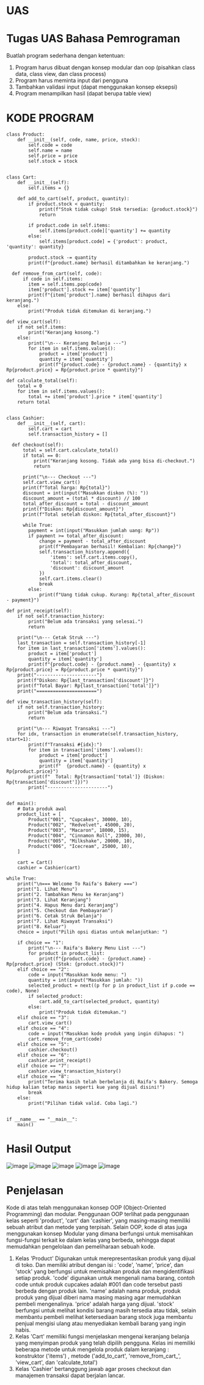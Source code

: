 # UAS

# Tugas UAS Bahasa Pemrograman
Buatlah program sederhana dengan ketentuan:
1. Program harus dibuat dengan konsep modular dan oop (pisahkan class data, class view, dan class process)
2. Program harus meminta input dari pengguna
3. Tambahkan validasi input (dapat menggunakan konsep eksepsi)
4. Program menampilkan hasil (dapat berupa table view)

# KODE PROGRAM 

    class Product:
        def __init__(self, code, name, price, stock):
            self.code = code
            self.name = name
            self.price = price
            self.stock = stock


    class Cart:
        def __init__(self):
            self.items = {}

        def add_to_cart(self, product, quantity):
            if product.stock < quantity:
                print(f"Stok tidak cukup! Stok tersedia: {product.stock}")
                return

            if product.code in self.items:
                self.items[product.code]['quantity'] += quantity
            else:
                self.items[product.code] = {'product': product, 'quantity': quantity}

            product.stock -= quantity
            print(f"{product.name} berhasil ditambahkan ke keranjang.")

      def remove_from_cart(self, code):
          if code in self.items:
            item = self.items.pop(code)
            item['product'].stock += item['quantity']
            print(f"{item['product'].name} berhasil dihapus dari keranjang.")
        else:
            print("Produk tidak ditemukan di keranjang.")

    def view_cart(self):
        if not self.items:
            print("Keranjang kosong.")
        else:
            print("\n--- Keranjang Belanja ---")
            for item in self.items.values():
                product = item['product']
                quantity = item['quantity']
                print(f"{product.code} - {product.name} - {quantity} x Rp{product.price} = Rp{product.price * quantity}")

    def calculate_total(self):
        total = 0
        for item in self.items.values():
            total += item['product'].price * item['quantity']
        return total


    class Cashier:
        def __init__(self, cart):
            self.cart = cart
            self.transaction_history = []

      def checkout(self):
          total = self.cart.calculate_total()
          if total == 0:
              print("Keranjang kosong. Tidak ada yang bisa di-checkout.")
              return

          print("\n--- Checkout ---")
          self.cart.view_cart()
          print(f"Total harga: Rp{total}")
          discount = int(input("Masukkan diskon (%): "))
          discount_amount = (total * discount) // 100
          total_after_discount = total - discount_amount
          print(f"Diskon: Rp{discount_amount}")
          print(f"Total setelah diskon: Rp{total_after_discount}")

          while True:
            payment = int(input("Masukkan jumlah uang: Rp"))
            if payment >= total_after_discount:
                change = payment - total_after_discount
                print(f"Pembayaran berhasil! Kembalian: Rp{change}")
                self.transaction_history.append({
                    'items': self.cart.items.copy(),
                    'total': total_after_discount,
                    'discount': discount_amount
                })
                self.cart.items.clear()
                break
            else:
                print(f"Uang tidak cukup. Kurang: Rp{total_after_discount - payment}")

    def print_receipt(self):
        if not self.transaction_history:
            print("Belum ada transaksi yang selesai.")
            return

        print("\n--- Cetak Struk ---")
        last_transaction = self.transaction_history[-1]
        for item in last_transaction['items'].values():
            product = item['product']
            quantity = item['quantity']
            print(f"{product.code} - {product.name} - {quantity} x Rp{product.price} = Rp{product.price * quantity}")
        print("----------------------")
        print(f"Diskon: Rp{last_transaction['discount']}")
        print(f"Total Bayar: Rp{last_transaction['total']}")
        print("======================")

    def view_transaction_history(self):
        if not self.transaction_history:
            print("Belum ada transaksi.")
            return

        print("\n--- Riwayat Transaksi ---")
        for idx, transaction in enumerate(self.transaction_history, start=1):
            print(f"Transaksi #{idx}:")
            for item in transaction['items'].values():
                product = item['product']
                quantity = item['quantity']
                print(f"  {product.name} - {quantity} x Rp{product.price}")
            print(f"  Total: Rp{transaction['total']} (Diskon: Rp{transaction['discount']})")
            print("----------------------")


    def main():
        # Data produk awal
        product_list = [
            Product("001", "Cupcakes", 30000, 10),
            Product("002", "Redvelvet", 45000, 20),
            Product("003", "Macaron", 18000, 15),
            Product("004", "Cinnamon Roll", 23000, 30),
            Product("005", "Milkshake", 20000, 10),
            Product("006", "Icecream", 25000, 10),
        ]

        cart = Cart()
        cashier = Cashier(cart)

    while True:
        print("\n=== Welcome To Raifa's Bakery ===")
        print("1. Lihat Menu")
        print("2. Tambahkan Menu ke Keranjang")
        print("3. Lihat Keranjang")
        print("4. Hapus Menu dari Keranjang")
        print("5. Checkout dan Pembayaran")
        print("6. Cetak Struk Belanja")
        print("7. Lihat Riwayat Transaksi")
        print("8. Keluar")
        choice = input("Pilih opsi diatas untuk melanjutkan: ")

        if choice == "1":
            print("\n--- Raifa's Bakery Menu List ---")
            for product in product_list:
                print(f"{product.code} - {product.name} - Rp{product.price} (Stok: {product.stock})")
        elif choice == "2":
            code = input("Masukkan kode menu: ")
            quantity = int(input("Masukkan jumlah: "))
            selected_product = next((p for p in product_list if p.code == code), None)
            if selected_product:
                cart.add_to_cart(selected_product, quantity)
            else:
                print("Produk tidak ditemukan.")
        elif choice == "3":
            cart.view_cart()
        elif choice == "4":
            code = input("Masukkan kode produk yang ingin dihapus: ")
            cart.remove_from_cart(code)
        elif choice == "5":
            cashier.checkout()
        elif choice == "6":
            cashier.print_receipt()
        elif choice == "7":
            cashier.view_transaction_history()
        elif choice == "8":
            print("Terima kasih telah berbelanja di Raifa's Bakery. Semoga hidup kalian tetap manis seperti kue yang dijual disini!")
            break
        else:
            print("Pilihan tidak valid. Coba lagi.")


    if __name__ == "__main__":
        main()

# Hasil Output 
![image](https://github.com/user-attachments/assets/c605c16e-a3fd-49b1-8970-3dd8a99be71d)
![image](https://github.com/user-attachments/assets/056b828b-477e-4205-a1f2-33e49afbb3f3)
![image](https://github.com/user-attachments/assets/1cf87c56-0e7d-4b3b-8570-c559045e5002)
![image](https://github.com/user-attachments/assets/bddcf5f5-cb0b-4d6b-a527-987073b81b13)
![image](https://github.com/user-attachments/assets/6a349627-beff-439c-ba21-f4606496f036)

# Penjelasan 
Kode di atas telah menggunakan konsep OOP (Object-Oriented Programming) dan modular. Penggunaan OOP terlihat pada penggunaan kelas seperti 'product', 'cart' dan 'cashier', yang masing-masing memiliki sebuah atribut dan metode yang terpisah. Selain OOP, kode di atas juga menggunakan konsep Modular yang dimana berfungsi untuk memisahkan fungsi-fungsi terkait ke dalam kelas yang berbeda, sehingga dapat memudahkan pengelolaan dan pemeliharaan sebuah kode. 
1. Kelas 'Product' Digunakan untuk merepresentasikan produk yang dijual di toko. Dan memiliki atribut dengan isi :
'code', 'name', 'price', dan 'stock' yang berfungsi untuk memisahkan produk dan mengidentifikasi setiap produk. 'code' digunakan untuk mengenali nama barang, contoh code untuk produk cupcakes adalah #001 dan code tersebut pasti berbeda dengan produk lain. 'name' adalah nama produk, produk produk yang dijual diberi nama masing masing agar memudahkan pembeli mengenalinya. 'price' adalah harga yang dijual. 'stock' berfungsi untuk melihat kondisi barang masih tersedia atau tidak, selain membantu pembeli melihat ketersediaan barang stock juga membantu penjual mengisi ulang atau menyediakan kembali barang yang ingin habis. 
2. Kelas 'Cart' memiliki fungsi menjelaskan mengenai keranjang belanja yang menyimpan produk yang telah dipilih pengguna. Kelas ini memiliki beberapa metode untuk mengelola produk dalam keranjang : konstruktor ('items') , metode ('add_to_cart', 'remove_from_cart_', 'view_cart', dan 'calculate_total')
3. Kelas 'Cashier' bertanggung jawab agar proses checkout dan manajemen transaksi dapat berjalan lancar. 







